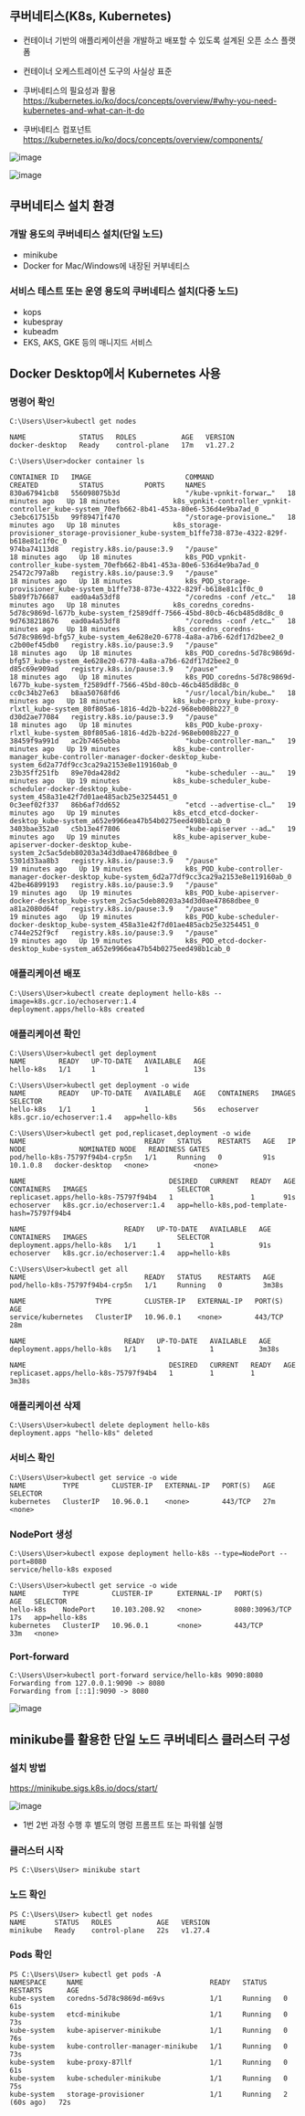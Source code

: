 ## 쿠버네티스(K8s, Kubernetes) ##
- 컨테이너 기반의 애플리케이션을 개발하고 배포할 수 있도록 설계된 오픈 소스 플랫폼
- 컨테이너 오케스트레이션 도구의 사실상 표준
- 쿠버네티스의 필요성과 활용
https://kubernetes.io/ko/docs/concepts/overview/#why-you-need-kubernetes-and-what-can-it-do

- 쿠버네티스 컴포넌트 
https://kubernetes.io/ko/docs/concepts/overview/components/

![image](https://github.com/xodbs1123/Kubernetes/assets/61976898/03f906dc-914c-409e-bf0b-403cccb0ce0c)

![image](https://github.com/xodbs1123/Kubernetes/assets/61976898/2db3af24-4f57-4c6b-a2f3-33240355c8d8)

## 쿠버네티스 설치 환경 ##
### 개발 용도의 쿠버네티스 설치(단일 노드) ###
- minikube
- Docker for Mac/Windows에 내장된 커부네티스

### 서비스 테스트 또는 운영 용도의 쿠버네티스 설치(다중 노드) ###
- kops
- kubespray
- kubeadm
- EKS, AKS, GKE 등의 매니지드 서비스

## Docker Desktop에서 Kubernetes 사용 ##
### 명령어 확인 ###
```
C:\Users\User>kubectl get nodes

NAME             STATUS   ROLES           AGE   VERSION
docker-desktop   Ready    control-plane   17m   v1.27.2
```
```
C:\Users\User>docker container ls

CONTAINER ID   IMAGE                       COMMAND                   CREATED          STATUS          PORTS     NAMES
830a67941cb8   556098075b3d                "/kube-vpnkit-forwar…"   18 minutes ago   Up 18 minutes             k8s_vpnkit-controller_vpnkit-controller_kube-system_70efb662-8b41-453a-80e6-536d4e9ba7ad_0
c3ebc617515b   99f89471f470                "/storage-provisione…"   18 minutes ago   Up 18 minutes             k8s_storage-provisioner_storage-provisioner_kube-system_b1ffe738-873e-4322-829f-b618e81c1f0c_0
974ba74113d8   registry.k8s.io/pause:3.9   "/pause"                  18 minutes ago   Up 18 minutes             k8s_POD_vpnkit-controller_kube-system_70efb662-8b41-453a-80e6-536d4e9ba7ad_0
25472c797a8b   registry.k8s.io/pause:3.9   "/pause"                  18 minutes ago   Up 18 minutes             k8s_POD_storage-provisioner_kube-system_b1ffe738-873e-4322-829f-b618e81c1f0c_0
5b89f7b76687   ead0a4a53df8                "/coredns -conf /etc…"   18 minutes ago   Up 18 minutes             k8s_coredns_coredns-5d78c9869d-l677b_kube-system_f2589dff-7566-45bd-80cb-46cb485d8d8c_0
9d7638218676   ead0a4a53df8                "/coredns -conf /etc…"   18 minutes ago   Up 18 minutes             k8s_coredns_coredns-5d78c9869d-bfg57_kube-system_4e628e20-6778-4a8a-a7b6-62df17d2bee2_0
c2b00ef45db0   registry.k8s.io/pause:3.9   "/pause"                  18 minutes ago   Up 18 minutes             k8s_POD_coredns-5d78c9869d-bfg57_kube-system_4e628e20-6778-4a8a-a7b6-62df17d2bee2_0
d85c69e909ad   registry.k8s.io/pause:3.9   "/pause"                  18 minutes ago   Up 18 minutes             k8s_POD_coredns-5d78c9869d-l677b_kube-system_f2589dff-7566-45bd-80cb-46cb485d8d8c_0
cc0c34b27e63   b8aa50768fd6                "/usr/local/bin/kube…"   18 minutes ago   Up 18 minutes             k8s_kube-proxy_kube-proxy-rlxtl_kube-system_80f805a6-1816-4d2b-b22d-968eb008b227_0
d30d2ae77084   registry.k8s.io/pause:3.9   "/pause"                  18 minutes ago   Up 18 minutes             k8s_POD_kube-proxy-rlxtl_kube-system_80f805a6-1816-4d2b-b22d-968eb008b227_0
38459f9a991d   ac2b7465ebba                "kube-controller-man…"   19 minutes ago   Up 19 minutes             k8s_kube-controller-manager_kube-controller-manager-docker-desktop_kube-system_6d2a77df9cc3ca29a2153e8e119160ab_0
23b35ff251fb   89e70da428d2                "kube-scheduler --au…"   19 minutes ago   Up 19 minutes             k8s_kube-scheduler_kube-scheduler-docker-desktop_kube-system_458a31e42f7d01ae485acb25e3254451_0
0c3eef02f337   86b6af7dd652                "etcd --advertise-cl…"   19 minutes ago   Up 19 minutes             k8s_etcd_etcd-docker-desktop_kube-system_a652e9966ea47b54b0275eed498b1cab_0
3403bae352a0   c5b13e4f7806                "kube-apiserver --ad…"   19 minutes ago   Up 19 minutes             k8s_kube-apiserver_kube-apiserver-docker-desktop_kube-system_2c5ac5deb80203a34d3d0ae47868dbee_0
5301d33aa8b3   registry.k8s.io/pause:3.9   "/pause"                  19 minutes ago   Up 19 minutes             k8s_POD_kube-controller-manager-docker-desktop_kube-system_6d2a77df9cc3ca29a2153e8e119160ab_0
42be46899193   registry.k8s.io/pause:3.9   "/pause"                  19 minutes ago   Up 19 minutes             k8s_POD_kube-apiserver-docker-desktop_kube-system_2c5ac5deb80203a34d3d0ae47868dbee_0
a81a2080d64f   registry.k8s.io/pause:3.9   "/pause"                  19 minutes ago   Up 19 minutes             k8s_POD_kube-scheduler-docker-desktop_kube-system_458a31e42f7d01ae485acb25e3254451_0
c744e252f9cf   registry.k8s.io/pause:3.9   "/pause"                  19 minutes ago   Up 19 minutes             k8s_POD_etcd-docker-desktop_kube-system_a652e9966ea47b54b0275eed498b1cab_0
```
### 애플리케이션 배포 ###
```
C:\Users\User>kubectl create deployment hello-k8s --image=k8s.gcr.io/echoserver:1.4
deployment.apps/hello-k8s created
```
### 애플리케이션 확인 ###
```
C:\Users\User>kubectl get deployment
NAME        READY   UP-TO-DATE   AVAILABLE   AGE
hello-k8s   1/1     1            1           13s
```
```
C:\Users\User>kubectl get deployment -o wide
NAME        READY   UP-TO-DATE   AVAILABLE   AGE   CONTAINERS   IMAGES                      SELECTOR
hello-k8s   1/1     1            1           56s   echoserver   k8s.gcr.io/echoserver:1.4   app=hello-k8s
```
```
C:\Users\User>kubectl get pod,replicaset,deployment -o wide
NAME                             READY   STATUS    RESTARTS   AGE   IP         NODE             NOMINATED NODE   READINESS GATES
pod/hello-k8s-75797f94b4-crp5n   1/1     Running   0          91s   10.1.0.8   docker-desktop   <none>           <none>

NAME                                   DESIRED   CURRENT   READY   AGE   CONTAINERS   IMAGES                      SELECTOR
replicaset.apps/hello-k8s-75797f94b4   1         1         1       91s   echoserver   k8s.gcr.io/echoserver:1.4   app=hello-k8s,pod-template-hash=75797f94b4

NAME                        READY   UP-TO-DATE   AVAILABLE   AGE   CONTAINERS   IMAGES                      SELECTOR
deployment.apps/hello-k8s   1/1     1            1           91s   echoserver   k8s.gcr.io/echoserver:1.4   app=hello-k8s
```
```
C:\Users\User>kubectl get all
NAME                             READY   STATUS    RESTARTS   AGE
pod/hello-k8s-75797f94b4-crp5n   1/1     Running   0          3m38s

NAME                 TYPE        CLUSTER-IP   EXTERNAL-IP   PORT(S)   AGE
service/kubernetes   ClusterIP   10.96.0.1    <none>        443/TCP   28m

NAME                        READY   UP-TO-DATE   AVAILABLE   AGE
deployment.apps/hello-k8s   1/1     1            1           3m38s

NAME                                   DESIRED   CURRENT   READY   AGE
replicaset.apps/hello-k8s-75797f94b4   1         1         1       3m38s
```
### 애플리케이션 삭제 ###
```
C:\Users\User>kubectl delete deployment hello-k8s
deployment.apps "hello-k8s" deleted
```

### 서비스 확인 ###
```
C:\Users\User>kubectl get service -o wide
NAME         TYPE        CLUSTER-IP   EXTERNAL-IP   PORT(S)   AGE   SELECTOR
kubernetes   ClusterIP   10.96.0.1    <none>        443/TCP   27m   <none>
```

### NodePort 생성 ###
```
C:\Users\User>kubectl expose deployment hello-k8s --type=NodePort --port=8080
service/hello-k8s exposed
```
```
C:\Users\User>kubectl get service -o wide
NAME         TYPE        CLUSTER-IP      EXTERNAL-IP   PORT(S)          AGE   SELECTOR
hello-k8s    NodePort    10.103.208.92   <none>        8080:30963/TCP   17s   app=hello-k8s
kubernetes   ClusterIP   10.96.0.1       <none>        443/TCP          33m   <none>
```
### Port-forward ###
```
C:\Users\User>kubectl port-forward service/hello-k8s 9090:8080
Forwarding from 127.0.0.1:9090 -> 8080
Forwarding from [::1]:9090 -> 8080
```
![image](https://github.com/xodbs1123/Kubernetes/assets/61976898/7d7be733-2a98-4cac-81f6-39599a36d713)

## minikube를 활용한 단일 노드 쿠버네티스 클러스터 구성 ##
### 설치 방법 ###
https://minikube.sigs.k8s.io/docs/start/

![image](https://github.com/xodbs1123/Kubernetes/assets/61976898/be59d6f4-31c9-4caa-9dbf-3dbf7d13c8aa)

- 1번 2번 과정 수행 후 별도의 명렁 프롬프트 또는 파워쉘 실행

### 클러스터 시작 ###
```
PS C:\Users\User> minikube start
```

### 노드 확인 ###
```
PS C:\Users\User> kubectl get nodes
NAME       STATUS   ROLES           AGE   VERSION
minikube   Ready    control-plane   22s   v1.27.4
```

### Pods 확인 ###
```
PS C:\Users\User> kubectl get pods -A
NAMESPACE     NAME                               READY   STATUS    RESTARTS      AGE
kube-system   coredns-5d78c9869d-m69vs           1/1     Running   0             61s
kube-system   etcd-minikube                      1/1     Running   0             73s
kube-system   kube-apiserver-minikube            1/1     Running   0             76s
kube-system   kube-controller-manager-minikube   1/1     Running   0             73s
kube-system   kube-proxy-87llf                   1/1     Running   0             61s
kube-system   kube-scheduler-minikube            1/1     Running   0             75s
kube-system   storage-provisioner                1/1     Running   2 (60s ago)   72s
```

